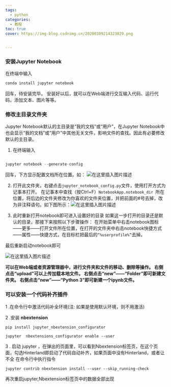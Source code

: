 ```yaml
---
tags:
  - python
categories: 
  - 教程
toc: true
cover: https://img-blog.csdnimg.cn/20200309214323829.png


---
```

### 安装Jupyter Notebook
在终端中输入

```java
conda install jupyter notebook
```

<!-- more -->

回车，待安装完毕。
  安装好以后，就可以在Web端进行交互输入代码、运行代码，添加文本、图片等等。

### 修改主目录文件夹
Jupyter Notebook默认的主目录是“我的文档”或“用户”，在Jupyter Notebook中也会显示“我的文档”或“用户”中其他无关文件，影响文件的查找。因此有必要修改默认的主目录。

1. 在终端输入

```java

jupyter notebook --generate-config

```

回车，下方显示配置文档所在位置。如：
![在这里插入图片描述](https://img-blog.csdnimg.cn/20200304115708410.png)

2. 打开此文件夹，右键点击`jupyter_notebook_config.py`文件，使用打开方式为记事本打开。
在记事本中查找（按Ctrl+F）`NotebookApp.notebook_dir `所在位置，将后边的文件夹修改为你喜欢的文件夹位置，并把前面的#号去掉，改为非注释语句。如下图所示：![在这里插入图片描述](https://img-blog.csdnimg.cn/20200304115843801.png)


3. 此时重新打开notebook即可进入设置好的目录
如果这一步打开的目录还是默认的目录，那接下来按照以下步骤操作：
   在开始菜单中右击notebook图标——更多——打开文件所在位置，在打开的文件夹中右击notebook快捷方式——属性——快捷方式，在目标栏把最后的`“%userprofile%”`去掉。

最后重新启动notebook即可

![在这里插入图片描述](https://img-blog.csdnimg.cn/20200304115858716.png?x-oss-process=image/watermark,type_ZmFuZ3poZW5naGVpdGk,shadow_10,text_aHR0cHM6Ly9ibG9nLmNzZG4ubmV0L3FxXzQ0OTk0ODQy,size_16,color_FFFFFF,t_70)

**可以在Web端或者资源管理器中，进行文件夹和文件的移动、删除等操作。
右侧点击“upload”可以上传加载本地文件。
右侧点击“new”——“Folder”即可新建文件夹。
右侧点击“new”——“Python 3”即可新建一个ipynb文件。**

### 可以安装一个代码补齐插件

1 .在命令行中激活代码补全环境(注: 如果是使用默认环境，则不用激活)

2 .安装 **nbextension** 

```
pip install jupyter_nbextension_configurator
```
```
jupyter  nbextensions_configurator enable --user
```
3 . 启动 jupyter ，在弹出的页面里，可以看到Nbextension标签页，在这个页面，勾选Hinterland即启动了代码自动补齐，如果页面中没有Hinterland，或者让不全
在命令行中执行指令

```
jupyter contrib nbextension install --user --skip_running-check
```
再次重启jupyter,Nbextension标签页中的数据全部出现
